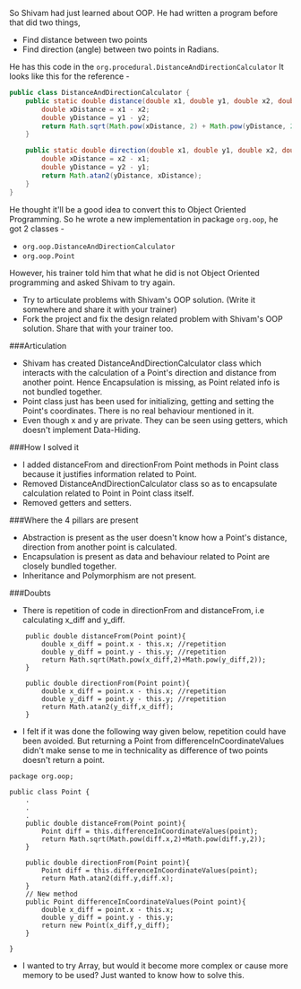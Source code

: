 So Shivam had just learned about OOP. He had written a program before that did two things,
- Find distance between two points
- Find direction (angle) between two points in Radians.

He has this code in the `org.procedural.DistanceAndDirectionCalculator` It looks like this for the reference - 

```java
public class DistanceAndDirectionCalculator {
    public static double distance(double x1, double y1, double x2, double y2) {
        double xDistance = x1 - x2;
        double yDistance = y1 - y2;
        return Math.sqrt(Math.pow(xDistance, 2) + Math.pow(yDistance, 2));
    }

    public static double direction(double x1, double y1, double x2, double y2) {
        double xDistance = x2 - x1;
        double yDistance = y2 - y1;
        return Math.atan2(yDistance, xDistance);
    }
}
```
He thought it'll be a good idea to convert this to Object Oriented Programming. So he wrote a new implementation in package `org.oop`, he got 2 classes - 
- `org.oop.DistanceAndDirectionCalculator`
- `org.oop.Point`

However, his trainer told him that what he did is not Object Oriented programming and asked Shivam to try again. 
- Try to articulate problems with Shivam's OOP solution. (Write it somewhere and share it with your trainer)
- Fork the project and fix the design related problem with Shivam's OOP solution. Share that with your trainer too.

###Articulation
- Shivam has created DistanceAndDirectionCalculator class which interacts with the calculation of a Point's direction and distance from another point. Hence Encapsulation is missing, as Point related info is not bundled together.
- Point class just has been used for initializing, getting and setting the Point's coordinates. There is no real behaviour mentioned in it.
- Even though x and y are private. They can be seen using getters, which doesn't implement Data-Hiding.

###How I solved it
- I added distanceFrom and directionFrom Point methods in Point class because it justifies information related to Point.
- Removed DistanceAndDirectionCalculator class so as to encapsulate calculation related to Point in Point class itself.
- Removed getters and setters.

###Where the 4 pillars are present
- Abstraction is present as the user doesn't know how a Point's distance, direction from another point is calculated.
- Encapsulation is present as data and behaviour related to Point are closely bundled together.
- Inheritance and Polymorphism are not present.

###Doubts
- There is repetition of code in directionFrom and distanceFrom, i.e calculating x_diff and y_diff.
```
    public double distanceFrom(Point point){
        double x_diff = point.x - this.x; //repetition
        double y_diff = point.y - this.y; //repetition
        return Math.sqrt(Math.pow(x_diff,2)+Math.pow(y_diff,2));
    }

    public double directionFrom(Point point){
        double x_diff = point.x - this.x; //repetition
        double y_diff = point.y - this.y; //repetition
        return Math.atan2(y_diff,x_diff);
    }
```
- I felt if it was done the following way given below, repetition could have been avoided. But returning a Point from differenceInCoordinateValues didn't make sense to me in technicality as difference of two points doesn't return a point. 
```
package org.oop;

public class Point {
    .
    .
    .
    public double distanceFrom(Point point){
        Point diff = this.differenceInCoordinateValues(point);
        return Math.sqrt(Math.pow(diff.x,2)+Math.pow(diff.y,2));
    }

    public double directionFrom(Point point){
        Point diff = this.differenceInCoordinateValues(point);
        return Math.atan2(diff.y,diff.x);
    }
    // New method
    public Point differenceInCoordinateValues(Point point){
        double x_diff = point.x - this.x;
        double y_diff = point.y - this.y;
        return new Point(x_diff,y_diff);
    }

}
```
- I wanted to try Array, but would it become more complex or cause more memory to be used? Just wanted to know how to solve this.

